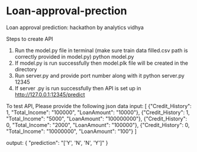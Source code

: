 # Loan-approval-prection
Loan approval prediction: hackathon by analytics vidhya

Steps to create API
1) Run the model.py file in terminal (make sure train data filled.csv path is correctly provided in model.py)
python model.py
2) If model.py is run successfully then model.plk file will be created in the directory
3) Run server.py and provide port number along with it
python server.py 12345
4) If server .py is run successfully then API is set up in http://127.0.0.1:12345/predict

To test API, Please provide the following json data
input:
[
    {"Credit_History": 1, "Total_Income": "100000", "LoanAmount": "10000"},
    {"Credit_History": 1, "Total_Income": "5000", "LoanAmount": "100000000"},
    {"Credit_History": 0, "Total_Income": "2000", "LoanAmount": "100000"},
    {"Credit_History": 0, "Total_Income": "10000000", "LoanAmount": "100"}
]

output:
{
  "prediction": "['Y', 'N', 'N', 'Y']"
}
